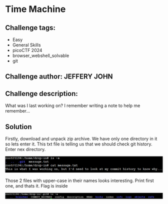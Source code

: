 # Time Machine
## Challenge tags:
- Easy
- General Skills
- picoCTF 2024
- browser_webshell_solvable
- git

## Challenge author: JEFFERY JOHN
## Challenge description:
What was I last working on? I remember writing a note to help me remember...

## Solution
Firstly, download and unpack zip archive. We have only one directory in it so lets enter it. 
This txt file is telling us that we should check git history. Enter nex directory. 

![image missing?](./content/time_machine_01.PNG)

Those 2 files with upper-case in their names looks interesting. Print first one, and thats it. Flag is inside

![image missing?](./content/time_machine_02.PNG)
